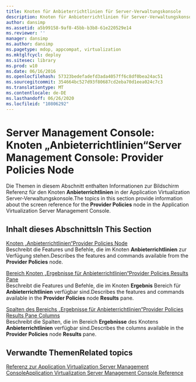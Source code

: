 ```yaml
---
title: Knoten für Anbieterrichtlinien für Server-Verwaltungskonsole
description: Knoten für Anbieterrichtlinien für Server-Verwaltungskonsole
author: dansimp
ms.assetid: a5b99158-9af8-45bb-b3b8-61e220529e14
ms.reviewer: ''
manager: dansimp
ms.author: dansimp
ms.pagetype: mdop, appcompat, virtualization
ms.mktglfcycl: deploy
ms.sitesec: library
ms.prod: w10
ms.date: 06/16/2016
ms.openlocfilehash: 57323bedefadefd3ada4057ff6c8df0bea24ac51
ms.sourcegitcommit: 354664bc527d93f80687cd2eba70d1eea024c7c3
ms.translationtype: MT
ms.contentlocale: de-DE
ms.lasthandoff: 06/26/2020
ms.locfileid: "10806292"
---
```

# <span data-ttu-id="4936f-103">Server Management Console: Knoten „Anbieterrichtlinien“</span><span class="sxs-lookup"><span data-stu-id="4936f-103">Server Management Console: Provider Policies Node</span></span>


<span data-ttu-id="4936f-104">Die Themen in diesem Abschnitt enthalten Informationen zur Bildschirm Referenz für den Knoten **Anbieterrichtlinien** in der Application Virtualization Server-Verwaltungskonsole.</span><span class="sxs-lookup"><span data-stu-id="4936f-104">The topics in this section provide information about the screen reference for the **Provider Policies** node in the Application Virtualization Server Management Console.</span></span>

## <span data-ttu-id="4936f-105">Inhalt dieses Abschnitts</span><span class="sxs-lookup"><span data-stu-id="4936f-105">In This Section</span></span>


<a href="" id="provider-policies-node"></a>[<span data-ttu-id="4936f-106">Knoten „Anbieterrichtlinien“</span><span class="sxs-lookup"><span data-stu-id="4936f-106">Provider Policies Node</span></span>](provider-policies-node.md)  
<span data-ttu-id="4936f-107">Beschreibt die Features und Befehle, die im Knoten **Anbieterrichtlinien** zur Verfügung stehen.</span><span class="sxs-lookup"><span data-stu-id="4936f-107">Describes the features and commands available from the **Provider Policies** node.</span></span>

<a href="" id="provider-policies-results-pane"></a>[<span data-ttu-id="4936f-108">Bereich Knoten „Ergebnisse für Anbieterrichtlinien“</span><span class="sxs-lookup"><span data-stu-id="4936f-108">Provider Policies Results Pane</span></span>](provider-policies-results-pane.md)  
<span data-ttu-id="4936f-109">Beschreibt die Features und Befehle, die im Knoten **Ergebnis** Bereich für **Anbieterrichtlinien** verfügbar sind.</span><span class="sxs-lookup"><span data-stu-id="4936f-109">Describes the features and commands available in the **Provider Policies** node **Results** pane.</span></span>

<a href="" id="provider-policies-results-pane-columns"></a>[<span data-ttu-id="4936f-110">Spalten des Bereichs „Ergebnisse für Anbieterrichtlinien“</span><span class="sxs-lookup"><span data-stu-id="4936f-110">Provider Policies Results Pane Columns</span></span>](provider-policies-results-pane-columns.md)  
<span data-ttu-id="4936f-111">Beschreibt die Spalten, die im Bereich **Ergebnisse** des Knotens **Anbieterrichtlinien** verfügbar sind.</span><span class="sxs-lookup"><span data-stu-id="4936f-111">Describes the columns available in the **Provider Policies** node **Results** pane.</span></span>

## <span data-ttu-id="4936f-112">Verwandte Themen</span><span class="sxs-lookup"><span data-stu-id="4936f-112">Related topics</span></span>


[<span data-ttu-id="4936f-113">Referenz zur Application Virtualization Server Management Console</span><span class="sxs-lookup"><span data-stu-id="4936f-113">Application Virtualization Server Management Console Reference</span></span>](application-virtualization-server-management-console-reference.md)

 

 





